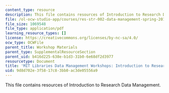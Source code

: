 ```yaml
---
content_type: resource
description: This file contains resources of Introduction to Research Data Management.
file: /ol-ocw-studio-app/courses/res-str-002-data-management-spring-2016/9d8d702e3f5817c83bb0ac3de05556a9_MITRES_STR002S16_IntroDM.pdf
file_size: 1069548
file_type: application/pdf
learning_resource_types: []
license: https://creativecommons.org/licenses/by-nc-sa/4.0/
ocw_type: OCWFile
parent_title: Workshop Materials
parent_type: SupplementalResourceSection
parent_uid: b416d225-638e-b1d3-31b0-6e68df2d3977
resourcetype: Document
title: 'MIT Libraries Data Management Workshops: Introduction to Research Data Management'
uid: 9d8d702e-3f58-17c8-3bb0-ac3de05556a9
---
```

This file contains resources of Introduction to Research Data Management.